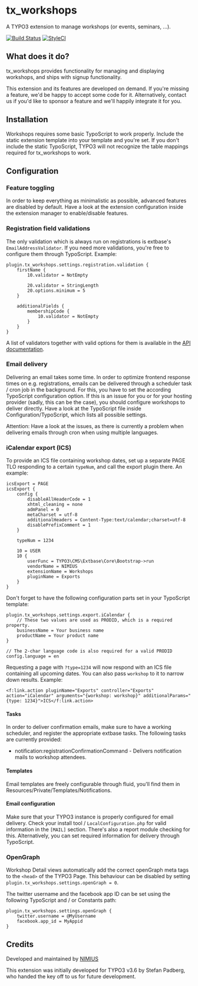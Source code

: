 # tx_workshops
A TYPO3 extension to manage workshops (or events, seminars, ...).

[![Build Status](https://travis-ci.org/nimius/tx_workshops.svg?branch=master)](https://travis-ci.org/nimius/tx_workshops)
[![StyleCI](https://styleci.io/repos/37909459/shield?branch=master)](https://styleci.io/repos/37909459)

## What does it do?
tx_workshops provides functionality for managing and displaying workshops, and ships with signup functionality.

This extension and its features are developed on demand. If you're missing a feature, we'd be happy to accept some code for it. Alternatively, contact us if you'd like to sponsor a feature and we'll happily integrate it for you.

## Installation
Workshops requires some basic TypoScript to work properly. Include the static extension template into your template and you're set. If you don't include the static TypoScript, TYPO3 will not recognize the table mappings required for tx_workshops to work.

## Configuration

### Feature toggling
In order to keep everything as minimalistic as possible, advanced features are disabled by default. Have a look at the extension configuration inside the extension manager to enable/disable features.

### Registration field validations
The only validation which is always run on registrations is extbase's `EmailAddressValidator`. If you need more validations, you're free to configure them through TypoScript. Example:

	plugin.tx_workshops.settings.registration.validation {
		firstName {
			10.validator = NotEmpty
			
			20.validator = StringLength
			20.options.minimum = 5
		}
        
        additionalFields {
            membershipCode {
                10.validator = NotEmpty
            }
        }
	}

A list of validators together with valid options for them is available in the [API documentation](https://typo3.org/api/typo3cms/class_t_y_p_o3_1_1_c_m_s_1_1_extbase_1_1_validation_1_1_validator_1_1_boolean_validator.html).

### Email delivery
Delivering an email takes some time. In order to optimize frontend response times on e.g. registrations, emails can be delivered through a scheduler task / cron job in the background. For this, you have to set the according TypoScript configuration option. If this is an issue for you or for your hosting provider (sadly, this can be the case), you should configure workshops to deliver directly. Have a look at the TypoScript file inside Configuration/TypoScript, which lists all possible settings.

Attention: Have a look at the issues, as there is currently a problem when delivering emails through cron when using multiple languages.

### iCalendar export (ICS)
To provide an ICS file containing workshop dates, set up a separate PAGE TLO responding to a certain `typeNum`, and call the export plugin there. An example:

	icsExport = PAGE
	icsExport {
		config {
			disableAllHeaderCode = 1
			xhtml_cleaning = none
			admPanel = 0
			metaCharset = utf-8
			additionalHeaders = Content-Type:text/calendar;charset=utf-8
			disablePrefixComment = 1
		}
		
		typeNum = 1234
		
		10 = USER
		10 {
			userFunc = TYPO3\CMS\Extbase\Core\Bootstrap->run
			vendorName = NIMIUS
			extensionName = Workshops
			pluginName = Exports
		}
	}

Don't forget to have the following configuration parts set in your TypoScript template:

	plugin.tx_workshops.settings.export.iCalendar {
		// These two values are used as PRODID, which is a required property.
		businessName = Your business name
		productName = Your product name
	}
	
	// The 2-char language code is also required for a valid PRODID
	config.language = en

Requesting a page with `?type=1234` will now respond with an ICS file containing all upcoming dates. You can also pass `workshop` to it to narrow down results. Example:

	<f:link.action pluginName="Exports" controller="Exports" action="iCalendar" arguments="{workshop: workshop}" additionalParams="{type: 1234}">ICS</f:link.action>

#### Tasks
In order to deliver confirmation emails, make sure to have a working scheduler, and register the appropriate extbase tasks. The following tasks are currently provided:

 * notification:registrationConfirmationCommand - Delivers notification mails to workshop attendees.

#### Templates
Email templates are freely configurable through fluid, you'll find them in Resources/Private/Templates/Notifications.

#### Email configuration
Make sure that your TYPO3 instance is properly configured for email delivery. Check your install tool / `LocalConfiguration.php` for valid information in the `[MAIL]` section. There's also a report module checking for this. Alternatively, you can set required information for delivery through TypoScript. 

### OpenGraph
Workshop Detail views automatically add the correct openGraph meta tags to the `<head>` of the TYPO3 Page.
This behaviour can be disabled by setting `plugin.tx_workshops.settings.openGraph = 0`.

The twitter username and the facebook app ID can be set using the following TypoScript and / or Constants path:
```
plugin.tx_workshops.settings.openGraph {
    twitter.username = @MyUsername
    facebook.app_id = MyAppid
}
```

## Credits
Developed and maintained by [NIMIUS](http://www.nimius.net)

This extension was initially developed for TYPO3 v3.6 by Stefan Padberg, who handed the key off to us for future development.